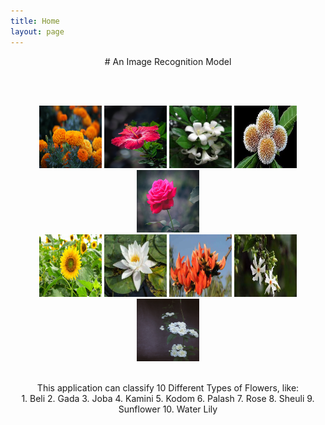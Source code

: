 ```yaml
---
title: Home
layout: page
---
```

<div style="text-align: center;">
# An Image Recognition Model

<br><br>

<img src="gada.jpg" height="100" width="100">
<img src="joba.jpg" height="100" width="100">
<img src="kamini.jpg" height="100" width="100"> 
<img src="kodom.jpg" height="100" width="100">
<img src="rose.jpg" height="100" width="100"> 
<br>
<img src="sunflower.jpg" height="100" width="100">
<img src="water lily.jpg" height="100" width="100">
<img src="palash.jpg" height="100" width="100"> 
<img src="sheuli.jpg" height="100" width="100">
<img src="beli.jpg" height="100" width="100"> 
<br><br>

<p style="font-size:16"> This application can classify 10 Different Types of Flowers, like: <br>
1. Beli
2. Gada
3. Joba
4. Kamini
5. Kodom
6. Palash
7. Rose
8. Sheuli
9. Sunflower
10. Water Lily
</p>

</div>